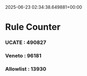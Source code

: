 2025-06-23 02:34:38.649881+00:00
# Rule Counter 
 ### UCATE : 490827

 ### Veneto : 96181

 ### Allowlist : 13930